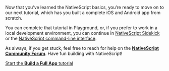 Now that you’ve learned the NativeScript basics, you’re ready to move on to our next tutorial, which has you built a complete iOS and Android app from scratch.

You can complete that tutorial in Playground, or, if you prefer to work in a local development environment, you can continue in [NativeScript Sidekick](https://www.nativescript.org/nativescript-sidekick) or the [NativeScript command-line interface](https://docs.nativescript.org/angular/tutorial/ng-chapter-1).

As always, if you get stuck, feel free to reach for help on the [**NativeScript Community Forum**](https://discourse.nativescript.org/). Have fun building with NativeScript!

<p><a href="https://play.nativescript.org/?template=groceries-ng&tutorial=groceries-ng" class="btn">Start the <b>Build a Full App</b> tutorial</a></p>
